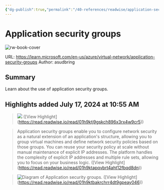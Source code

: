 ```yaml
---
{"dg-publish":true,"permalink":"/40-references/readwise/application-security-groups/","tags":["rw/articles"]}
---
```


# Application security groups

![rw-book-cover](https://learn.microsoft.com/en-us/media/open-graph-image.png)
  
URL: https://learn.microsoft.com/en-us/azure/virtual-network/application-security-groups
Author: asudbring

## Summary

Learn about the use of application security groups.

## Highlights added July 17, 2024 at 10:55 AM
>![](https://learn.microsoft.com/en-us/azure/virtual-network/media/security-groups/application-security-groups.png) ([View Highlight] (https://read.readwise.io/read/01h9ktj9gskch896x3rx4w9cr5))


>Application security groups enable you to configure network security as a natural extension of an application's structure, allowing you to group virtual machines and define network security policies based on those groups. You can reuse your security policy at scale without manual maintenance of explicit IP addresses. The platform handles the complexity of explicit IP addresses and multiple rule sets, allowing you to focus on your business logic. ([View Highlight] (https://read.readwise.io/read/01h9ktapqvbrt4aht12fbqd8dn))


>![Diagram of Application security groups.](https://learn.microsoft.com/en-us/azure/virtual-network/application-security-groups/media/security-groups/application-security-groups.png) ([View Highlight] (https://read.readwise.io/read/01h9ktbakrchrr4dt9gpeay046))


